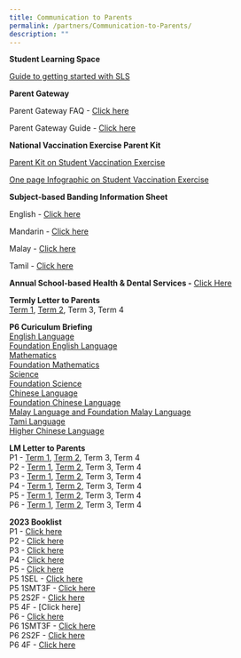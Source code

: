 ```yaml
---
title: Communication to Parents
permalink: /partners/Communication-to-Parents/
description: ""
---
```

**Student Learning Space**

[Guide to getting started with SLS](/files/Annexes%20to%20Letter%20to%20Parents.pdf)

  

**Parent Gateway**

Parent Gateway FAQ -&nbsp;[Click here](/files/Annexes%20to%20Letter%20to%20Parents.pdf)

Parent Gateway Guide -&nbsp;[Click here](/files/Parents%20Gateway%20User%20Guide.pdf)

  

**National Vaccination Exercise Parent Kit**

[Parent Kit on Student Vaccination Exercise](/files/Resource%202%20Parent%20Kit%20on%20Student%20Vaccination%20Exercise.pdf)

[One page Infographic on Student Vaccination Exercise](/files/Resource%203%20One%20page%20Infographic%20on%20Student%20Vaccination%20Exercise.pdf)

  

**Subject-based Banding Information Sheet**

English -&nbsp;[Click here](/files/MOE_SBB_ENG_revised%201%20Mar%202018.pdf)

Mandarin -&nbsp;[Click here](/files/MOE_SBB_CHI_revised%201%20Mar%202018.pdf)

Malay -&nbsp;[Click here](/files/MOE_SBB_ML_revised%201%20Mar%202018.pdf)

Tamil -&nbsp;[Click here](/files/MOE_SBB_TL_revised%201%20Mar%202018.pdf)

**Annual School-based Health &amp; Dental Services -**&nbsp;[Click Here](/files/Letter%20to%20P1%20Parents_Final.pdf)

**Termly Letter to Parents**
<br>
[Term 1](/files/Term%201%20Letter%20to%20Parents%202023.pdf), [Term 2](/files/Term%202%20Letter%20to%20Parents%202023.pdf), Term 3, Term 4
  
**P6 Curiculum Briefing**
<br>
[English Language](/files/2023%20p6%20el%20briefing.pdf)
<br>[Foundation English Language](/files/2023%20p6%20fel%20briefing.pdf)
<br>[Mathematics](/files/2023%20p6%20ma%20briefing.pdf)
<br>[Foundation Mathematics](/files/2023%20p6%20fma%20briefing.pdf)
<br>[Science](/files/2023%20p6%20sci%20briefing.pdf)
<br>[Foundation Science](/files/2023%20p6%20fsci%20briefing.pdf)
<br>[Chinese Language](/files/2023%20p6%20cl%20briefing.pdf)
<br>[Foundation Chinese Language](/files/2023%20p6%20fcl%20briefing.pdf)
<br>[Malay Language and Foundation Malay Language](/files/2023%20p6%20ml_fml%20briefing.pdf)
<br>[Tami Language](/files/2023%20p6%20tl%20briefing.pdf)
<br>[Higher Chinese Language](/files/2023%20p6%20hcl%20briefing.pdf)

**LM Letter to Parents**
<br>
P1 -&nbsp;[Term 1](/files/P1%20Term%201%20Level%20Letter%202023.pdf), [Term 2](/files/P1%20Term%202%20Level%20Letter%202023.pdf),&nbsp;Term 3, Term 4
<br>
P2 -&nbsp;[Term 1](/files/P2%20Term%201%20Level%20Letter%202023.pdf), [Term 2](/files/P2%20Term%202%20Level%20Letter%202023.pdf),&nbsp;Term 3,&nbsp;Term 4
<br>
P3 -&nbsp;[Term 1](/files/P3%20Term%201%20Level%20Letter%202023.pdf), [Term 2](/files/P3%20Term%202%20Level%20Letter%202023.pdf),&nbsp;Term 3,&nbsp;Term 4
<br>
P4 -&nbsp;[Term 1](/files/P4%20Term%201%20Level%20Letter%202023.pdf), [Term 2](/files/P4%20Term%202%20Level%20Letter%202023.pdf),&nbsp;Term 3,&nbsp;Term 4
<br>
P5 -&nbsp;[Term 1](/files/P5%20Term%201%20Level%20Letter%202023.pdf), [Term 2](/files/P5%20Term%202%20Level%20Letter%202023.pdf),&nbsp;Term 3,&nbsp;Term 4
<br>
P6 -&nbsp;[Term 1](/files/P6%20Term%201%20Level%20Letter%202023.pdf), [Term 2](/files/P6%20Term%202%20Level%20Letter%202023.pdf),&nbsp;Term 3,&nbsp;Term 4

  

**2023 Booklist**  
P1 -&nbsp;[Click here](/files/Primary%201.pdf)
<br>P2 -&nbsp;[Click here](/files/Primary%202.pdf)
<br>P3 -&nbsp;[Click here](/files/Primary%203.pdf)
<br>P4 -&nbsp;[Click here](/files/Primary%204.pdf)
<br>P5 -&nbsp;[Click here](/files/Primary%205.pdf)
<br>P5 1SEL -&nbsp;[Click here](/files/5%201SEL3F.pdf)
<br>P5 1SMT3F -&nbsp;[Click here](/files/5%201SMT3F.pdf)
<br>P5 2S2F -&nbsp;[Click here](/files/5%202S2F%20(1).pdf)
<br>P5 4F -&nbsp;[Click here]
<br>P6 -&nbsp;[Click here](/files/Primary%206.pdf)
<br>P6 1SMT3F -&nbsp;[Click here](/files/6%201SMT3F.pdf)
<br>P6 2S2F -&nbsp;[Click here](/files/6%202S2F.pdf)
<br>P6 4F -&nbsp;[Click here](/files/6%204F.pdf)